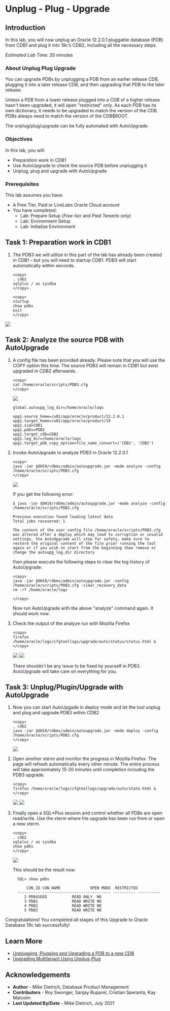 # Unplug - Plug - Upgrade

## Introduction

In this lab, you will now unplug an Oracle 12.2.0.1 pluggable database (PDB) from CDB1 and plug it into 19c’s CDB2, including all the necessary steps.

*Estimated Lab Time*: 20 minutes

### About Unplug Plug Upgrade
You can upgrade PDBs by unplugging a PDB from an earlier release CDB, plugging it into a later release CDB, and then upgrading that PDB to the later release.

Unless a PDB from a lower release plugged into a CDB of a higher release hasn't been upgraded, it will open "restricted" only. As each PDB has its own dictionary, it needs to be upgraded to match the version of the CDB. PDBs always need to match the version of the CDB$ROOT.

The unplug/plug/upgrade can be fully automated with AutoUpgrade.


### Objectives
In this lab, you will:
* Preparation work in CDB1
* Use AutoUpgrade to check the source PDB before unplugging it
* Unplug, plug and upgrade with AutoUpgrade

### Prerequisites
This lab assumes you have:
- A Free Tier, Paid or LiveLabs Oracle Cloud account
- You have completed:
    - Lab: Prepare Setup (*Free-tier* and *Paid Tenants* only)
    - Lab: Environment Setup
    - Lab: Initialize Environment

## Task 1: Preparation work in CDB1

1. The PDB3 we will utilize in this part of the lab has already been created in CDB1 – but you will need to startup CDB1. PDB3 will start automatically within seconds.

    ```
    <copy>
    . cdb1
    sqlplus / as sysdba
    </copy>
    ```

    ```
    <copy>
    startup
    show pdbs
    exit
    </copy>
    ```
![](./images/unplug_PDB3_02.png " ")

## Task 2: Analyze the source PDB with AutoUpgrade

1. A config file has been provided already. Please note that you will use the COPY option this time. The source PDB3 will remain in CDB1 but exist upgraded in CDB2 afterwards.

    ```
    <copy>
    cat /home/oracle/scripts/PDB3.cfg
    </copy>
    ```
    ![](./images/unplug_PDB3_03.png " ")

    ```
    global.autoupg_log_dir=/home/oracle/logs

    upg1.source_home=/u01/app/oracle/product/12.2.0.1
    upg1.target_home=/u01/app/oracle/product/19
    upg1.sid=CDB1
    upg1.pdbs=PDB3
    upg1.target_cdb=CDB2
    upg1.log_dir=/home/oracle/logs
    upg1.target_pdb_copy_option=file_name_convert=('CDB1', 'CDB2')
    ```

2. Invoke AutoUpgrade to analyze PDB3 in Oracle 12.2.0.1

    ```
    <copy>
    java -jar $OH19/rdbms/admin/autoupgrade.jar -mode analyze -config /home/oracle/scripts/PDB3.cfg
    </copy>
    ```
    ![](./images/unplug_PDB3_04.png " ")

    If you get the following error:

    ```
    $ java -jar $OH19/rdbms/admin/autoupgrade.jar -mode analyze -config /home/oracle/scripts/PDB3.cfg

    Previous execution found loading latest data
    Total jobs recovered: 1

    The content of the user config file /home/oracle/scripts/PDB3.cfg was altered after a deploy which may lead to corruption or invalid settings, the AutoUpgrade will stop for safety, make sure to restore the original content of the file prior running the tool again or if you wish to start from the beginning then remove or change the autoupg_log_dir directory
    ```

    then please execute the following steps to clear the log history of AutoUpgrade:

    ```
    <copy>
    java -jar $OH19/rdbms/admin/autoupgrade.jar -config /home/oracle/scripts/PDB3.cfg -clear_recovery_data
    rm -rf /home/oracle/logs

    </copy>
    ```

    Now run AutoUpgrade with the above "analyze" command again. It should work now.


3. Check the output of the analyze run with Mozilla Firefox


    ```
    <copy>
    firefox /home/oracle/logs/cfgtoollogs/upgrade/auto/status/status.html &
    </copy>
    ```
    ![](./images/unplug_PDB3_05.png " ")
    ![](./images/unplug_PDB3_06.png " ")

    There shouldn't be any issue to be fixed by yourself in PDB3. AutoUpgrade will take care on everything for you.

## Task 3: Unplug/Plugin/Upgrade with AutoUpgrade

1. Now you can start AutoUpgade in deploy mode and let the tool unplug and plug and upgrade PDB3 within CDB2


    ```
    <copy>
    . cdb2
    java -jar $OH19/rdbms/admin/autoupgrade.jar -mode deploy -config /home/oracle/scripts/PDB3.cfg
    </copy>
    ```
    ![](./images/unplug_PDB3_07.png " ")


2. Open another xterm and monitor the progress in Mozilla Firefox. The page will refresh automatically every other minute. The entire process will take approximately 15-20 minutes until completion including the PDB3 upgrade.

    ```
    <copy>
    firefox /home/oracle/logs/cfgtoollogs/upgrade/auto/state.html &
    </copy>
    ```
    ![](./images/unplug_PDB3_08.png " ")
    ![](./images/unplug_PDB3_09.png " ")

3. Finally open a SQL*Plus session and control whether all PDBs are open read/write. Use the xterm where the upgrade has been run from or open a new xterm.

    ```
    <copy>
    . cdb2
    sqlplus / as sysdba
    show pdbs
    </copy>
    ```
    ![](./images/unplug_PDB3_10.png " ")


    This should be the result now:
    ```
      SQL> show pdbs

          CON_ID CON_NAME			  OPEN MODE  RESTRICTED
      ---------- ------------------------------ ---------- ----------
      	 2 PDB$SEED			  READ ONLY  NO
      	 3 PDB1 			  READ WRITE NO
      	 4 PDB2 			  READ WRITE NO
      	 5 PDB3 			  READ WRITE NO
    ```

Congratulations! You completed all stages of this Upgrade to Oracle Database 19c lab successfully!

## Learn More

* [Unplugging, Plugging and Upgrading a PDB to a new CDB](https://mikedietrichde.com/2021/06/07/unplug-plug-upgrade-with-autoupgrade/)
* [Upgrading Multitenant Using Unplug-Plug](https://docs.oracle.com/en/database/oracle/oracle-database/19/spupu/upgrade-multitenant-architecture-sequentially.html#GUID-8F9AAFA1-690D-4F70-8448-E66D765AF136)

## Acknowledgements
* **Author** - Mike Dietrich, Database Product Management
* **Contributors** -  Roy Swonger, Sanjay Rupprel, Cristian Speranta, Kay Malcolm
* **Last Updated By/Date** - Mike Dietrich, July 2021

